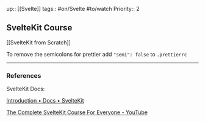 up:: [[Svelte]]
tags:: #on/Svelte  #to/watch
Priority:: 2

## SvelteKit Course

[[SvelteKit from Scratch]]

To remove the semicolons for prettier add `"semi": false` to `.prettierrc`



---
### References

SvelteKit Docs:

[Introduction • Docs • SvelteKit](https://kit.svelte.dev/docs/introduction)


[The Complete SvelteKit Course For Everyone - YouTube](https://www.youtube.com/watch?v=MoGkX4RvZ38&t=275s)
